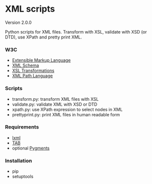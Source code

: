# XML scripts #

Version 2.0.0

Python scripts for XML files.
Transform with XSL, validate with XSD (or DTD), use XPath and pretty print XML.

### W3C ###
* [Extensible Markup Language](http://www.w3.org/TR/xml/)
* [XML Schema](http://www.w3.org/standards/xml/schema)
* [XSL Transformations](http://www.w3.org/TR/xslt/)
* [XML Path Language](http://www.w3.org/TR/xpath/)

### Scripts ###
* transform.py: transform XML files with XSL
* validate.py: validate XML with XSD or DTD
* xpath.py: use XPath expression to select nodes in XML
* prettyprint.py: print XML files in human readable form

### Requirements ###

* [lxml](http://lxml.de/)
* [TAB](https://bitbucket.org/peteradrichem/tab)
* optional [Pygments](http://pygments.org/)

### Installation ###
* pip
* setuptools